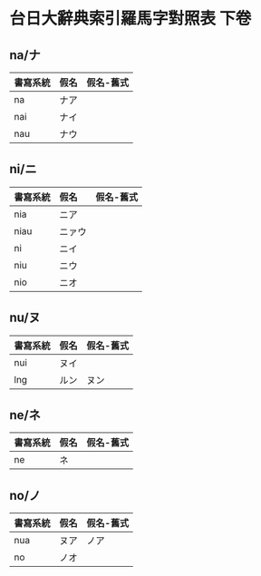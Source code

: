 # 台日大辭典索引羅馬字對照表 下卷

## na/ナ

| 書寫系統 | 假名 | 假名-舊式 |
| :--- | :--- | :--- |
| na | ナア ||
| nai | ナイ ||
| nau | ナウ ||

## ni/ニ

| 書寫系統 | 假名 | 假名-舊式 |
| :--- | :--- | :--- |
| nia | ニア ||
| niau | ニァウ ||
| ni | ニイ ||
| niu | ニウ ||
| nio | ニオ ||

## nu/ヌ

| 書寫系統 | 假名 | 假名-舊式 |
| :--- | :--- | :--- |
| nui | ヌイ ||
| lng | ルン | ヌン |

## ne/ネ

| 書寫系統 | 假名 | 假名-舊式 |
| :--- | :--- | :--- |
| ne | ネ ||

## no/ノ

| 書寫系統 | 假名 | 假名-舊式 |
| :--- | :--- | :--- |
| nua | ヌア | ノア |
| no | ノオ ||
